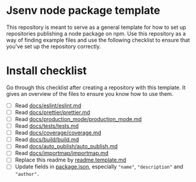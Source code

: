<!-- https://github.com/orbitdb/repo-template -->

# Jsenv node package template

This repository is meant to serve as a general template for how to set up repositories publishing a node package on npm. Use this repository as a way of finding example files and use the following checklist to ensure that you've set up the repository correctly.

# Install checklist

Go through this checklist after creating a repository with this template. It gives an overview of the files to ensure you know how to use them.

- [ ] Read [docs/eslint/eslint.md](./docs/eslint/eslint.md)
- [ ] Read [docs/prettier/prettier.md](./docs/prettier/prettier.md)
- [ ] Read [docs/production_mode/production_mode.md](./docs/production_mode/production_mode.md)
- [ ] Read [docs/tests/tests.md](./docs/tests/tests.md)
- [ ] Read [docs/coverage/coverage.md](./docs/coverage/coverage.md)
- [ ] Read [docs/build/build.md](./docs/build/build.md)
- [ ] Read [docs/auto_publish/auto_publish.md](./docs/auto_publish/auto_publish.md)
- [ ] Read [docs/importmap/importmap.md](./docs/importmap/importmap.md)
- [ ] Replace this readme by [readme.template.md](./readme.template.md)
- [ ] Update fields in [package.json](./package.json), especially `"name"`, `"description"` and `"author".`
